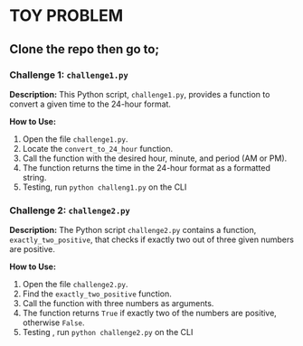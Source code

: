 # TOY PROBLEM

## Clone the repo then go to;

###  Challenge 1: `challenge1.py`

**Description:**
This Python script, `challenge1.py`, provides a function to convert a given time to the 24-hour format.

**How to Use:**
1. Open the file `challenge1.py`.
2. Locate the `convert_to_24_hour` function.
3. Call the function with the desired hour, minute, and period (AM or PM).
4. The function returns the time in the 24-hour format as a formatted string.
5. Testing, run `python challeng1.py` on the CLI

### Challenge 2: `challenge2.py`

**Description:**
The Python script `challenge2.py` contains a function, `exactly_two_positive`, that checks if exactly two out of three given numbers are positive.

**How to Use:**
1. Open the file `challenge2.py`.
2. Find the `exactly_two_positive` function.
3. Call the function with three numbers as arguments.
4. The function returns `True` if exactly two of the numbers are positive, otherwise `False`.
5. Testing , run `python challenge2.py` on the CLI